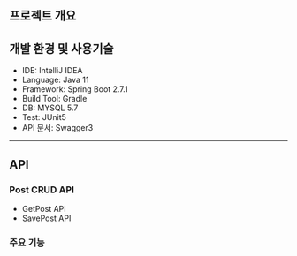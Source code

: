 ## 프로젝트 개요

## 개발 환경 및 사용기술

- IDE: IntelliJ IDEA
- Language: Java 11
- Framework: Spring Boot 2.7.1
- Build Tool: Gradle
- DB: MYSQL 5.7
- Test: JUnit5
- API 문서: Swagger3

---
## API 

### Post CRUD API
- GetPost API
- SavePost API

### 주요 기능
